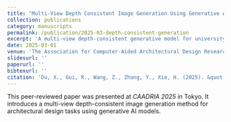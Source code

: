```yaml
---
title: "Multi-View Depth Consistent Image Generation Using Generative AI Models: Application on Architectural Design of University Buildings"
collection: publications
category: manuscripts
permalink: /publication/2025-03-depth-consistent-generation
excerpt: 'A multi-view depth-consistent generative model for university building design.'
date: 2025-03-01
venue: 'The Association for Computer-Aided Architectural Design Research in Asia (CAADRIA 2025), Tokyo, Japan'
slidesurl: ''
paperurl: ''
bibtexurl: ''
citation: 'Du, X., Gui, R., Wang, Z., Zhang, Y., Xie, H. (2025). &quot;Multi-View Depth Consistent Image Generation Using Generative AI Models.&quot; <i>CAADRIA 2025</i>, Tokyo, Japan.'
---
```

This peer-reviewed paper was presented at <i>CAADRIA 2025</i> in Tokyo. It introduces a multi-view depth-consistent image generation method for architectural design tasks using generative AI models.

